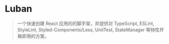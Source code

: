 # Luban

> 一个快速创建 React 应用的的脚手架，并提供对 TypeScript, ESLint, StyleLint, Styled-Components/Less, UnitTest, StateManager 等特性开箱即用的方案。
